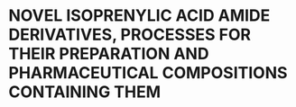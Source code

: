 # NOVEL ISOPRENYLIC ACID AMIDE DERIVATIVES, PROCESSES FOR THEIR PREPARATION AND PHARMACEUTICAL COMPOSITIONS CONTAINING THEM